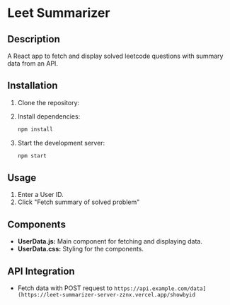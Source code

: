 # Leet Summarizer 

## Description
A React app to fetch and display solved leetcode questions with summary data from an API.
## Installation
1. Clone the repository:

2. Install dependencies:
    ```sh
    npm install
    ```

3. Start the development server:
    ```sh
    npm start
    ```

## Usage
1. Enter a User ID.
2. Click "Fetch summary of solved problem"

## Components
- **UserData.js:** Main component for fetching and displaying data.
- **UserData.css:** Styling for the components.

## API Integration
- Fetch data with POST request to `https://api.example.com/data](https://leet-summarizer-server-zznx.vercel.app/showbyid`

